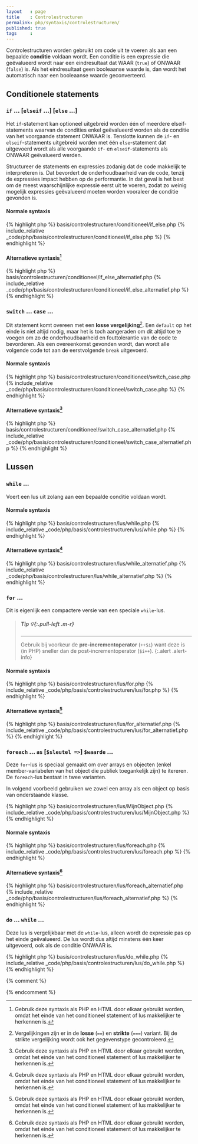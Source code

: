 ```yaml
---
layout   : page
title    : Controlestructuren
permalink: php/syntaxis/controlestructuren/
published: true
tags     :
---
```


Controlestructuren worden gebruikt om code uit te voeren als aan een bepaalde **conditie** voldaan wordt. Een conditie is een expressie die geëvalueerd wordt naar een eindresultaat dat WAAR (`true`) of ONWAAR (`false`) is. Als het eindresultaat geen booleaanse waarde is, dan wordt het automatisch naar een booleaanse waarde geconverteerd.

Conditionele statements
-----------------------

### `if` … [`elseif` …] [`else` …]

Het `if`-statement kan optioneel uitgebreid worden één of meerdere elseif-statements waarvan de condities enkel geëvalueerd worden als de conditie van het voorgaande statement ONWAAR is. Tenslotte kunnen de `if`- en `elseif`-statements uitgebreid worden met één `else`-statement dat uitgevoerd wordt als alle voorgaande `if`- en `elseif`-statements als ONWAAR geëvalueerd werden.

Structureer de statements en expressies zodanig dat de code makkelijk te interpreteren is. Dat bevordert de onderhoudbaarheid van de code, tenzij de expressies impact hebben op de performantie. In dat geval is het best om de meest waarschijnlijke expressie eerst uit te voeren, zodat zo weinig mogelijk expressies geëvalueerd moeten worden vooraleer de conditie gevonden is.

#### Normale syntaxis

{% highlight php %}
basis/controlestructuren/conditioneel/if_else.php
{% include_relative _code/php/basis/controlestructuren/conditioneel/if_else.php %}
{% endhighlight %}

#### Alternatieve syntaxis[^alt]

{% highlight php %}
basis/controlestructuren/conditioneel/if_else_alternatief.php
{% include_relative _code/php/basis/controlestructuren/conditioneel/if_else_alternatief.php %}
{% endhighlight %}

### `switch` … `case` …

Dit statement komt overeen met een **losse vergelijking**[^1]. Een `default` op het einde is niet altijd nodig, maar het is toch aangeraden om dit altijd toe te voegen om zo de onderhoudbaarheid en fouttolerantie van de code te bevorderen. Als een overeenkomst gevonden wordt, dan wordt alle volgende code tot aan de eerstvolgende `break` uitgevoerd.

#### Normale syntaxis

{% highlight php %}
basis/controlestructuren/conditioneel/switch_case.php
{% include_relative _code/php/basis/controlestructuren/conditioneel/switch_case.php %}
{% endhighlight %}

#### Alternatieve syntaxis[^alt]

{% highlight php %}
basis/controlestructuren/conditioneel/switch_case_alternatief.php
{% include_relative _code/php/basis/controlestructuren/conditioneel/switch_case_alternatief.php %}
{% endhighlight %}

Lussen
------

### `while` …

Voert een lus uit zolang aan een bepaalde conditie voldaan wordt.

#### Normale syntaxis

{% highlight php %}
basis/controlestructuren/lus/while.php
{% include_relative _code/php/basis/controlestructuren/lus/while.php %}
{% endhighlight %}

#### Alternatieve syntaxis[^alt]

{% highlight php %}
basis/controlestructuren/lus/while_alternatief.php
{% include_relative _code/php/basis/controlestructuren/lus/while_alternatief.php %}
{% endhighlight %}

### `for` …

Dit is eigenlijk een compactere versie van een speciale `while`-lus.

> ##### **Tip** *:bulb:*{:.pull-left .m-r}
> ---
> Gebruik bij voorkeur de **pre-incrementoperator** (`++$i`) want deze is (in PHP) sneller dan de post-incrementoperator (`$i++`).
{:.alert .alert-info}

#### Normale syntaxis

{% highlight php %}
basis/controlestructuren/lus/for.php
{% include_relative _code/php/basis/controlestructuren/lus/for.php %}
{% endhighlight %}

#### Alternatieve syntaxis[^alt]

{% highlight php %}
basis/controlestructuren/lus/for_alternatief.php
{% include_relative _code/php/basis/controlestructuren/lus/for_alternatief.php %}
{% endhighlight %}

### `foreach` … `as` [`$sleutel =>`] `$waarde` …

Deze `for`-lus is speciaal gemaakt om over arrays en objecten (enkel member-variabelen van het object die publiek toegankelijk zijn) te itereren. De `foreach`-lus bestaat in twee varianten.

In volgend voorbeeld gebruiken we zowel een array als een object op basis van onderstaande klasse.

{% highlight php %}
basis/controlestructuren/lus/MijnObject.php
{% include_relative _code/php/basis/controlestructuren/lus/MijnObject.php %}
{% endhighlight %}

#### Normale syntaxis

{% highlight php %}
basis/controlestructuren/lus/foreach.php
{% include_relative _code/php/basis/controlestructuren/lus/foreach.php %}
{% endhighlight %}

#### Alternatieve syntaxis[^alt]

{% highlight php %}
basis/controlestructuren/lus/foreach_alternatief.php
{% include_relative _code/php/basis/controlestructuren/lus/foreach_alternatief.php %}
{% endhighlight %}

### `do` … `while` …

Deze lus is vergelijkbaar met de `while`-lus, alleen wordt de expressie pas op het einde geëvalueerd. De lus wordt dus altijd minstens één keer uitgevoerd, ook als de conditie ONWAAR is.

{% highlight php %}
basis/controlestructuren/lus/do_while.php
{% include_relative _code/php/basis/controlestructuren/lus/do_while.php %}
{% endhighlight %}

{% comment %}
<!-- ⚓ Voetnoten -->
{% endcomment %}
[^alt]: Gebruik deze syntaxis als PHP en HTML door elkaar gebruikt worden, omdat het einde van het conditioneel statement of lus makkelijker te herkennen is.
[^1]: Vergelijkingen zijn er in de **losse** (`==`) en **strikte** (`===`) variant. Bij de strikte vergelijking wordt ook het gegevenstype gecontroleerd.